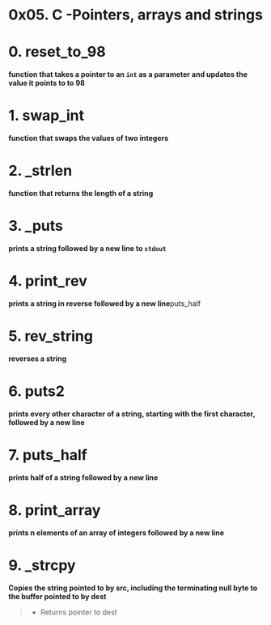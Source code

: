 # 0x05. C -Pointers, arrays and strings 

# 0. reset_to_98

**function that takes a pointer to an `int` as a parameter and updates the value it points to to 98**

# 1. swap_int

**function that swaps the values of two integers**

# 2. _strlen

**function that returns the length of a string**

# 3. _puts

**prints a string followed by a new line to `stdout`**

# 4. print_rev

**prints a string in reverse followed by a new line**puts_half

# 5. rev_string

**reverses a string**

# 6. puts2

**prints every other character of a string, starting with the first character, followed by a new line**

# 7. puts_half

**prints half of a string followed by a new line**

# 8. print_array

**prints n elements of an array of integers followed by a new line**

# 9. _strcpy

**Copies the string pointed to by src, including the terminating null byte to the buffer pointed to by dest**

> - Returns pointer to dest

